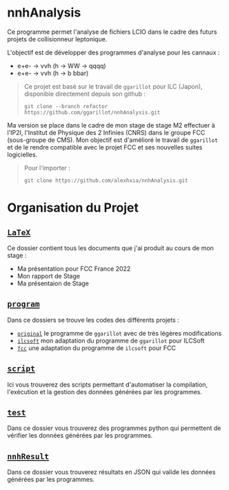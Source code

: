 # nnhAnalysis

Ce programme permet l'analyse de fichiers LCIO dans le cadre des futurs projets de collisionneur leptonique.

L'objectif est de développer des programmes d'analyse pour les cannaux :

- e+e- &rarr; &nu;&nu;h (h &rarr; WW &rarr; qqqq)
- e+e- &rarr; &nu;&nu;h (h &rarr; b bbar)

> Ce projet est basé sur le travail de `ggarillot` pour ILC (Japon), disponible directement depuis son github :
> ```
> git clone --branch refactor https://github.com/ggarillot/nnhAnalysis.git
> ```

Ma version se place dans le cadre de mon stage de stage M2 effectuer à l'IP2I, l'Institut de Physique des 2 Infinies (CNRS) dans le groupe FCC (sous-groupe de CMS). Mon objectif est d'amélioré le travail de `ggarillot` et de le rendre compatible avec le projet FCC et ses nouvelles suites logicielles.

> Pour l'importer :
> ```
> git clone https://github.com/alexhxia/nnhAnalysis.git
> ```

# Organisation du Projet

## [`LaTeX`](LaTeX)

Ce dossier contient tous les documents que j'ai produit au cours de mon stage :
- Ma présentation pour FCC France 2022
- Mon rapport de Stage
- Ma présentaion de Stage

## [`program`](program)

Dans ce dossiers se trouve les codes des différents projets :
- [`original`](program/original) le programme de `ggarillot` avec de très légères modifications
- [`ilcsoft`](program/ilcsoft) mon adaptation du programme de `ggarillot` pour ILCSoft
- [`fcc`](program/fcc) une adaptation du programme de `ilcsoft` pour FCC

## [`script`](script)

Ici vous trouverez des scripts permettant d'automatiser la compilation, l'exécution et la gestion des données générées par les programmes.

## [`test`](test)

Dans ce dossier vous trouverez des programmes python qui permettent de vérifier les données générées par les programmes.

## [`nnhResult`](nnhResult)

Dans ce dossier vous trouverez résultats en JSON qui valide les données générées par les programmes.
